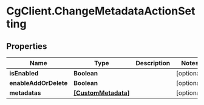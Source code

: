 # CgClient.ChangeMetadataActionSetting

## Properties

Name | Type | Description | Notes
------------ | ------------- | ------------- | -------------
**isEnabled** | **Boolean** |  | [optional] 
**enableAddOrDelete** | **Boolean** |  | [optional] 
**metadatas** | [**[CustomMetadata]**](CustomMetadata.md) |  | [optional] 


